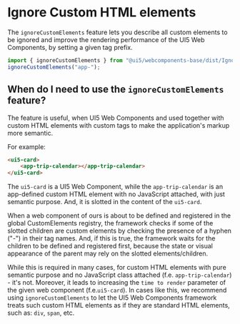 # Ignore Custom HTML elements

The `ignoreCustomElements` feature lets you describe all custom elements to be ignored and improve the rendering performance of the UI5 Web Components, by setting a given tag prefix.

```js
import { ignoreCustomElements } from "@ui5/webcomponents-base/dist/IgnoreElements.js";
ignoreCustomElements("app-");
```

## When do I need to use the `ignoreCustomElements` feature?

The feature is useful, when UI5 Web Components and used together with custom HTML elements with custom tags to make the application's markup more semantic.

For example:

```html
<ui5-card>
    <app-trip-calendar></app-trip-calendar>
</ui5-card>
```

The `ui5-card` is a UI5 Web Component, while the `app-trip-calendar` is an app-defined custom HTML element with no JavaScript attached, with just semantic purpose. And, it is slotted in the content of the `ui5-card`.

When a web component of ours is about to be defined and registered in the global CustomElements registry, the framework checks if some of the slotted children are custom elements by checking the presence of a hyphen ("-") in their tag names. And, if this is true, the framework waits for the children to be defined and registered first, because the state or visual appearance of the parent may rely on the slotted elements/children.

While this is required in many cases, for custom HTML elements with pure semantic purpose and no JavaScript class attached (f.e. `app-trip-calendar`) - it's not.
Moreover, it leads to increasing the `time to render` parameter of the given web component (f.e.`ui5-card`).
In cases like this, we recommend using `ignoreCustomElements` to let the UI5 Web Components framework treats such custom HTML elements as if they are standard HTML elements, such as: `div`, `span`, etc.
